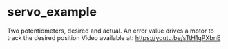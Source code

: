 # servo_example
Two potentiometers, desired and actual. An error value drives a motor to track the desired position
Video available at: https://youtu.be/sTtH1gPXbnE
